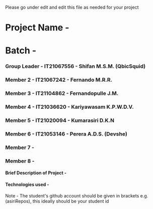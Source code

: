 Please go under edit and edit this file as needed for your project

# Project Name - 
# Batch - 
### Group Leader - IT21067556 - Shifan M.S.M. (QbicSquid)
### Member 2 - IT21067242 - Fernando M.R.R.
### Member 3 - IT21104862 - Fernandopulle J.M.
### Member 4 - IT21036620 - Kariyawasam K.P.W.D.V. 
### Member 5 - IT21020094 - Kumarasiri D.K.N
### Member 6 - IT21053146 - Perera A.D.S. (Devshe)
### Member 7 - 
### Member 8 - 

#### Brief Description of Project - 
#### Technologies used - 

Note - The student's github account should be given in brackets e.g. (asiriRepos), this ideally should be your student id 

